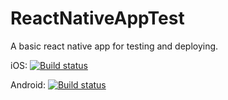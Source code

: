 # ReactNativeAppTest
A basic react native app for testing and deploying.

iOS: [![Build status](https://build.appcenter.ms/v0.1/apps/69047240-a4d7-4b4e-90f4-ecbc7050786c/branches/dev/badge)](https://appcenter.ms)

Android: [![Build status](https://build.appcenter.ms/v0.1/apps/93542d9c-6f8f-4a12-ab7b-adf8e8952e64/branches/dev/badge)](https://appcenter.ms)
